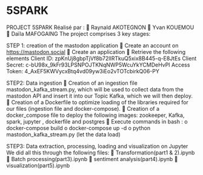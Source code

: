 # 5SPARK
PROJECT 5SPARK
						Réalisé par :
	Raynald AKOTEGNON
	Yvan KOUEMOU
	Daïla MAFOGAING
The project comprises 3 key stages:

STEP 1: creation of the mastodon application
	Create an account on https://mastodon.social 
	Create an application
	Retrieve the following elements
Client ID: zpKnUj8gbpTjVf8b72lIRTkuQ5xix8B445-q-E8JtEs
Client Secret: c-bU98x_9kFr93LPSNPOJTKNqNWP5WcuYkYCMDeHvPI
Access Token: 4_AxEF5KWVycxBtq4vd09yw3iEo2vTOTcbirkQ06-PY

STEP2: Data ingestion
	Creation of an ingestion file mastodon_kafka_stream.py, which will be used to collect data from the mastodon API and insert it into our Topic Kafka, which we will then deploy.
	Creation of a Dockerfile to optimize loading of the libraries required for our files (ingestion file and docker-compose).
	Creation of a docker_compose file to deploy the following images: zookeeper, Kafka, spark, jupyter , dockerfile and postgres
	Execute commands in bash :
o	docker-compose build
o	docker-compose up -d
o	python mastodon_kafka_stream.py (let the data load)

STEP3: Data extraction, processing, loading and visualization on Jupyter
We did all this through the following files:
	Transformation(part1 & 2).ipynb
	Batch processing(part3).ipynb
	sentiment analysis(part4).ipynb
	visualization(part5).ipynb
